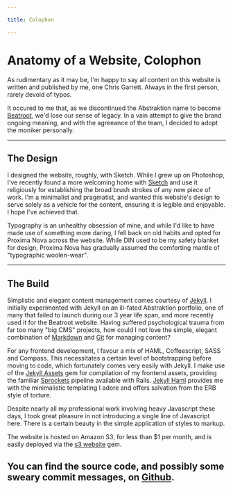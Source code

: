 ```yaml
---

title: Colophon

---
```


# Anatomy of a Website, Colophon

As rudimentary as it may be, I'm happy to say all content on this website is written and published by me, one Chris Garrett. Always in the first person, rarely devoid of typos.

It occured to me that, as we discontinued the Abstraktion name to become [Beatroot](http://beatroot.com), we'd lose our sense of legacy. In a vain attempt to give the brand ongoing meaning, and with the agreeance of the team, I decided to adopt the moniker personally.

***

## The Design

I designed the website, roughly, with Sketch. While I grew up on Photoshop, I've recently found a more welcoming home with [Sketch](http://bohemiancoding.com/sketch/) and use it religiously for establishing the broad brush strokes of any new piece of work. I'm a minimalist and pragmatist, and wanted this website's design to serve solely as a vehicle for the content, ensuring it is legible and enjoyable. I hope I've achieved that.

Typography is an unhealthy obsession of mine, and while I'd like to have made use of something more daring, I fell back on old habits and opted for Proxima Nova across the website. While DIN used to be my safety blanket for design, Proxima Nova has gradually assumed the comforting mantle of "typographic woolen-wear".

***

## The Build

Simplistic and elegant content management comes courtesy of [Jekyll](http://jekyllrb.com). I initially experimented with Jekyll on an ill-fated Abstraktion portfolio, one of many that failed to launch during our 3 year life span, and more recently used it for the Beatroot website. Having suffered psychological trauma from far too many "big CMS" projects, how could I not love the simple, elegant combination of [Markdown](http://daringfireball.net/projects/markdown/) and [Git](http://github.com) for managing content?

For any frontend development, I favour a mix of HAML, Coffeescript, SASS and Compass. This necessitates a certain level of bootstrapping before moving to code, which fortunately comes very easily with Jekyll. I make use of the [Jekyll Assets](https://github.com/ixti/jekyll-assets) gem for compilation of my frontend assets, providing the familiar [Sprockets](https://github.com/sstephenson/sprockets) pipeline available with Rails. [Jekyll Haml](https://github.com/samvincent/jekyll-haml) provides me with the minimalistic templating I adore and offers salvation from the ERB style of torture.

Despite nearly all my professional work involving heavy Javascript these days, I took great pleasure in not introducing a single line of Javascript here. There is a certain beauty in the simple application of  styles to markup.

The website is hosted on Amazon S3, for less than $1 per month, and is easily deployed via the [s3 website](https://github.com/laurilehmijoki/s3_website) gem.

## You can find the source code, and possibly some sweary commit messages, on [Github](/).
